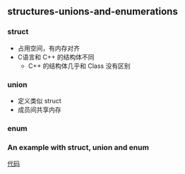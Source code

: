 ## structures-unions-and-enumerations

### struct

- 占用空间，有内存对齐
- C语言和 C++ 的结构体不同
    - C++ 的结构体几乎和 Class 没有区别

### union

- 定义类似 struct
- 成员间共享内存

### enum


### An example with struct, union and enum

[代码](../../suet/4.3_demo.cpp)